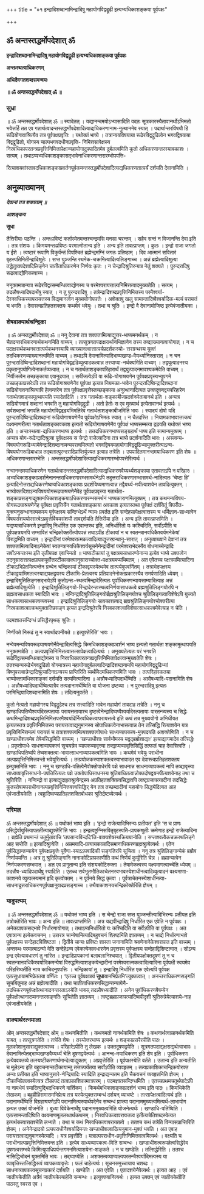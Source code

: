 +++
title = "०१ इन्द्रादिशब्दानामिन्द्रादिषु महायोगविद्वद्रूढी इत्यभ्यधिकाशङ्कया पूर्वपक्षः"

+++


## ॐ अन्तस्तद्धर्मोपदेशात् ॐ

**इन्द्रादिशब्दानामिन्द्रादिषु महायोगविद्वद्रूढी इत्यभ्यधिकाशङ्कया पूर्वपक्षः**

**अन्तःस्थत्वाधिकरणम्**

**अधिदैवगतशब्दसमन्वयः**

**॥ ॐ अन्तस्तद्धर्मोपदेशात् ॐ ॥**

### **सुधा**

॥ ॐ अन्तस्तद्धर्मोपदेशात् ॐ ॥ स्यादेतत् । यद्यानन्दमयोऽभ्यासादिति वदतः सूत्रकारस्यैतावानर्थोऽभिमतो भवेत्तर्हि तत एव गतार्थत्वादन्तस्तद्धर्मोपदेशादित्याद्यधिकरणानाम-नुत्थानमेव स्यात् । पदार्थान्तरविषयौ हि रूढियोगावाश्रित्यैव तत्र पूर्वपक्षप्रवृत्तिः । यथोक्तं भाष्ये । तत्रान्ययविषयाया रूढेरविद्वद्रूढित्वेन भगवद्विषयाया विद्वद्रूढितो, योगस्य चाल्पभगवदधीनप्रवृत्ति- निमित्तसापेक्षस्य निरवधिकापरतन्त्रप्रवृत्तिनिमित्तापेक्षान्महायोगादुपपादितमेव दुर्बलत्वमिति कुतो अधिकरणान्तरस्यावकाशः । सत्यम् । तथाऽप्यभ्यधिकाशङ्कासद्भावेनाधिकरणान्तरारम्भोपपत्ति-

रित्याशयवांस्तावदधिकाशङ्काप्रवर्तनपूर्वकमन्तस्तद्धर्मोपदेशादित्यद्यधिकरणतात्पर्यं दर्शयति देवानामिति ।

## **अनुव्याख्यानम्**

***देवानां तत्र शक्तताम् ॥***

***आशङ्कय***

**सुधा**

तैत्तिरीयाः पठन्ति । अन्तःप्रविष्टं कर्तारमेतमन्तश्चन्द्रमसि मनसा चरन्तम् । सहैव सन्तं न विजानन्ति देवा इति । तत्र संशयः । किमयमन्तःप्रविष्टः परमात्मोतान्य इति । अन्य इति तावत्प्राप्तम् । कुतः । इन्द्रो राजा जगतो य ईशे । त्वष्टारं रूपाणि विकुर्वन्तं विपश्चितं ब्रह्मेन्द्रमग्निं जगतः प्रतिष्ठाम् । दिव आत्मानं सवितारं बृहस्पतिमितीन्द्रादिश्रुतेः । सप्त युञ्जन्ति रथमेक-चक्रमित्यादित्यलिङ्गाच्च । अन्नं ब्रह्मेत्यादिश्रुत्या तद्धेतुव्यपदेशादिलिङ्गेन चातीताधिकरणेन निर्णयः कृतः । न चेन्द्रादिश्रुतिरन्यत्र नेतुं शक्यते । पुरन्दरादिषु रूढत्वाद्यौगिकत्वाच्च ।

ननूक्तमत्रान्यत्र रूढेरविद्वत्सम्बन्धित्वाद्योगस्य च परमेश्वरायत्ताल्पनिमित्तत्वादमुख्यतेति । सत्यम् । तदन्नौषध्यादिपदार्थेषु स्यात् । न तु पुरन्दरादिषु । तत्रेन्द्रादिशब्दप्रवृत्तिनिमित्तस्य परमैश्वर्या- देरनवधिकस्यापरायत्तस्य विद्यमानत्वेन मुख्ययोगोपपत्तेः । अशेक्तषु खलु सामान्तादिष्वैश्वर्यादिक-मल्पं परायत्तं च भवति । देवास्त्वप्रतिहतशक्तयः कथमेवं भवेयुः । तथा च श्रुतिः । इन्द्रो वै देवानामोजिष्ठ इत्येवंजातीयका ।

### **शेषवाक्यार्थचन्द्रिका**

॥ ॐ अन्स्तद्धर्मोपदेशात् ॐ ॥ ननु देवानां तत्र शक्ततामित्याद्युत्तर-भाष्यमनर्थकम् । न चैतदन्तरधिकरणार्थकथनमिति वाच्यम् । तत्सूत्रगतपदाक्षरार्थानभिज्ञानेन तस्य तव्द्याख्यानत्वायोगात् । न च पदाक्षरार्थकथनवत्तात्पर्यकथनस्यापि व्याख्यानत्वात्तात्पर्यप्रदर्शकस्यो- त्तरग्रन्थस्य युक्तं तदधिकरणव्याख्यानत्वमिति वाच्यम् । तथाऽपि देवानामित्यादिभाष्यखण्ड-वैयर्थ्यानिस्तारात् । न चन पुरन्दरादिष्विन्द्रादिशब्दानां महायोगविद्वद्रढिव्युत्पादकत्वान्न तस्याप्या-नर्थक्यमिति वाच्यम् । तद्व्युत्पादनस्य प्रकृतानुपयोगित्वेनाकर्तव्यत्वात् । न च गतार्थताशङ्कापरिहारार्थं तद्व्युत्पादनमावश्यकमेवेति वाच्यम् । निर्वीजत्वेन तच्छङ्काया एवानुदयात् । सबीजत्वेऽपि वा रूढि-योगाश्रयणेन पूर्वपक्षप्रवृत्त्यभ्युपगमे तच्छङ्काप्रसरेऽपि तत्र रूढियोगाश्रयणेनैव पूर्वपक्ष इत्यत्र नियमका-भावेन पुरन्दरादिष्विन्द्रादिशब्दानां रूढियोगावनाश्रित्यापि हेत्वन्तरेण तत्र पूर्वपक्षप्रवृत्तेस्तच्छङ्काया अनुत्थानादित्यत उक्तदूषणद्वयपरिहारेण गतार्थताशङ्कामुत्थापयति स्यादेतदिति । तत्र गतार्थता-शङ्काबीजप्रदर्शनमेतावानर्थ इति । अन्यत्र रूढियोगमात्रं शब्दानां भगवति तु महायोगविद्वद्रूढी । अतो हेतोः स एव मुख्यार्थ इत्येतावानर्थ इत्यर्थः । सर्वशब्दानां भगवति महायोगविद्वद्रढ्यभिमतिरेव गतार्थताशङ्काबीजमिति भावः । स्यादयं दोषो यदि पुरन्दरादिष्विन्द्रादिशब्दानां रूढियोगाश्रयणेनैव पूर्वपक्षोऽभिमतः स्यात् । न चैतदस्ति । नियामकाभावात्तत्कथं वक्ष्यमाणरीत्या गतार्थताशङ्कावकाश इत्यतो रूढियोगाश्रयणेनैव पूर्वपक्षं भाष्यसम्मत्या द्रढयति यथोक्तं भाष्य इति । अन्तःस्थत्वा-द्यधिकरणभाष्य इत्यर्थः । तत्तदधिकरणभाष्यसङ्ग्रहार्थं भाष्य इति सामान्यमुक्तम् । अन्यत्र योग-रूढेन्द्रादिश्रुत्या पूर्वपक्षस्य स चेन्द्रो राजेत्यादिना तत्र भाष्ये प्रदर्शनादिति भावः । अस्त्वन्य-विषययोगरूढिभ्यामेवेन्द्रादिशब्दानामन्यपरत्वमित्यतो भगवद्विषयमहायोगाविद्वद्रूढिभ्यामुक्तरीत्याऽन्य- विषययोगरूढिबाधान्न तद्बलात्पुरन्दरादिप्राप्तिर्युज्यत इत्याह तत्रेति । उपपादितमानन्दमयाधिकरण इति शेषः ॥ अधिकरणान्तरारम्भेति । अन्तस्तद्धर्मोपदेशादित्याद्यधिकरणारम्भोपपत्तेरित्यर्थः ।

नन्वानन्दमयाधिकरणेन गतार्थत्वादन्तस्तद्धर्मोपदेशादित्याद्यधिकरणवैय्यर्थ्यशङ्काया एतावताऽपि न परिहारः । अभ्यधिकाशङ्काप्रदर्शनेनानन्तराधिकरणारम्भसमर्थनेऽपि तदुत्तराधिकरणारम्भासमर्थ-नादित्यतः ‘चेष्टा हि’ इत्यादिनोत्तराद्यधिकरणेष्वप्यधिकाशङ्कायाः प्रदर्शयिष्यमाणत्वान्न तद्वैयर्थ्य-मपीत्याशयेन तावदित्युक्तम् । भाष्योक्तदिशाऽन्यविषययोगरूढ्याश्रयणेनैवेह पूर्वपक्षप्रवृत्त्या गतार्थता-शङ्काप्रसङ्गाद्युक्तमधिकाशङ्कयाऽधिकरणारम्भसमर्थनं भाष्यकाराणमित्युक्तम् । तत्र कथमन्यविषय-योगरूढ्याश्रयणेनेह पूर्वपक्ष प्रवृत्तिर्येन गतार्थताशङ्काया अवकाश इत्यतस्तथा पूर्वपक्षं दर्शयितुं विपरीत-युक्त्यनुसन्धानात्मकस्य पूर्वपक्षस्य सन्दिग्धेऽर्थे न्यायः प्रवर्तत इति सन्देहसापेक्षत्वात्तस्य च धर्मिज्ञान-साध्यत्वेन विषयसंशययोरसत्त्वेऽप्रवृत्तेर्विषयसंशयौ तावद्दर्शयति तैत्तिरीया इति । अन्य इति तावत्प्राप्तमिति । यद्यप्यत्राधिकरणे इन्द्रादिषु निर्धारित एक एवान्तस्थ इति, अनिर्धारितो यः कश्चिदिति, सर्वोऽपीति च पूर्वपक्षत्रयमपि सम्भावितं चन्द्रिकोक्तरीत्योपपन्नं तथाऽपीह टीकायां न च स्वतन्त्रानवधिकैश्वर्यमनेकेषां विरुद्धमिति वाच्यम् । इन्द्रादीनां परमेश्वरात्मकत्वादित्याद्युत्तरग्रन्थानु-सारात् । अनुव्याख्याने देवानां तत्र शक्ततामित्यादिनाऽनेकेषां स्वतन्त्रानवधिकैश्वर्यसूचनेनेन्द्रादीनां परमेश्वराभेदस्यैव बोधनाच्चेन्द्रादिः सर्वोऽप्यन्तःस्थ इति तृतीयपक्ष एवाभिमतो ॥ भाष्यटीकायां तु पक्षत्रयसाधारण्येनान्य इत्येव भाष्ये उक्तत्वेन तदनुसारात्तत्पक्षप्रापकपूर्वोत्तरटीकावाक्यानुसाराच्चोक्त-पक्षत्रयमप्यभिमतम् । अत एवैतच्च पक्षत्रयमित्यादिना टीकाऽभिप्रेतमित्यन्तेन ग्रन्थेन चन्द्रिकायां टीकाद्वयस्येत्थमेव तात्पर्यमुपवर्णितम् । तत्राभेदपक्षस्य टीकाद्वयाभिमतत्वस्याद्यपक्षद्वयस्य टीकाभि-प्रेतत्वस्य प्रतिपादनेनोक्तप्रकारस्यैव समर्पणादिति ध्येयम् । इन्द्रादिश्रुतिलिङ्गसद्भावेऽपि कुतोऽन्तः-स्थत्वमिन्द्रादेरित्यतः पूर्वाधिकरणन्यायसाम्यादित्याह अन्नं ब्रह्मेत्यादिश्रुत्येति । इन्द्रादिश्रुतिलिङ्गयो-रिन्द्रादेरन्तःस्थत्वनिर्णयासाधकत्वे ब्रह्मश्रुतिलिङ्गयोरपि न ब्रह्मत्वसाधकता स्यादिति भावः । नन्विन्द्रादिश्रुतिलिङ्गयोर्ब्रह्मश्रुतिलिङ्गयोश्च श्रुतिलिङ्गत्वाविशेषेऽपि युज्यते साधकत्वासाधकत्वव्यवस्था । इन्द्रादिश्रुतिलिङ्गयोः सावकाशत्वाद् ब्रह्मश्रुतिलिङ्गयोश्चोक्तरीत्या निरवकाशत्वात्कथमुक्तातिप्रसङ्ग इत्यत इन्द्रदिश्रुतेरपि निरवकाशत्वाविशेषात्साधकत्वमेवेत्याह न चेति ।

पदमज्ञातसन्दिग्धं प्रसिद्धैरपृथक् श्रुतिः ।

निर्णीयते निरूढं तु न स्वार्थादपनीयते ॥ इत्युक्तेरिति’ भावः ।

नन्वेवमन्यविषयरूढ्याश्रयणेनैवेन्द्रादित्वसिद्धेः किमधिकाशङ्काप्रदर्शनं भाष्य इत्यतो गतार्थता शङ्कामुत्थापयति ननूक्तमत्रेति । अल्पप्रवृत्तिनिमित्तत्वात्तत्सापेक्षत्वादित्यर्थः । अमुख्यतेत्यतः परं भगवति रूढेर्विद्वत्सम्बन्धित्वाद्योगस्य च निरवधिकापरतन्त्रप्रवृत्तिनिमित्तापेक्षत्वान्मुख्यतेति शेषः । ततश्चान्यरूढेर्भगवद्रूढितो योगमात्रस्य महायोगाद्दुर्बलत्वादिन्द्रादिशब्दानामपि महायोगविद्वद्रूढिभ्यां विष्णुपरत्वान्नेन्द्रादिश्रुत्यादिनाऽन्यस्य प्राप्तिरिति व्यर्थमिदमधिकरणमिति भावः । तत्परिहारकतया भाष्योक्तामधिकाशङ्कां दर्शयति सत्यमित्यादिना ॥ अन्नौषध्यादिपदार्थेष्विति । अन्नौषध्यादि-पदानामिति शेषः । अन्नौषध्यादिपदार्थेष्वित्यात्रैव तत्पदानामर्थेष्विति वा योजना द्रष्टव्या । न पुरन्दरादिषु इत्यतः परमिन्द्रियादिशब्दानामिति शेषः । तदित्यनुवर्तते ।

कुतो नेत्यतो महायोगस्य विद्वद्रूढेश्च तत्र सत्त्वादिति भावेन महायोगं तावदाह तत्रेति । ननु च खण्डाधिपतिष्वैश्वर्यादेरल्पतायाः परायत्ततायाश्च दृष्टत्वेनेन्द्रादिष्वप्यैश्वर्यादेरल्पतायाः पारतन्त्र्यस्य च सिद्धेः कथमिन्द्रादिशब्दप्रवृत्तिनिमित्तपरमैश्वर्यादेर्निरवधिकत्वापरायत्तत्वे इति कथं तत्र मुख्ययोगो अभिधीयत इत्यतस्तत्र प्रवृत्तिनिमित्तस्य परायत्तत्वाद्यनुमानस्य सोपाधिकत्वेनाभासत्वान्न तेन तत्सिद्धि रित्याशयेन यत्र प्रवृत्तिनिमित्तमल्पं परायत्तं च तत्राशक्तत्वमित्यशक्तत्वोपाधेः साध्यव्यापकत्व-मुपपदयति अशक्तेष्विति । न च खण्डाधीशत्वमेव तेषेमसिद्धमिति वाच्यम् । ‘खण्डाधीशाः सार्वभौमस्य यद्वद्ब्रह्मेशाद्याः’ इत्याद्यागमादेव तत्सिद्धेः । प्रकृतोपाधेः साधनाव्यापकत्वं सूचयन्नेव व्यापकव्यावृत्त्या तव्द्याप्यव्यावृत्तिसिद्धिं तत्फलं चाह देवास्त्विति । खण्डाधिपतिष्वपि तेष्वशक्तत्वा-भावात्साधनाव्यापकत्वमिति भावः । कथमेवं भवेयुः पराधीना अल्पप्रवृत्तिनिमित्तवन्तो भवेयुरित्यर्थः । तत्प्रयोजकस्याशक्तत्वस्याभावादत एव देवास्त्वप्रतिहतशक्तय इत्युक्तमिति भावः । ननु च खण्डाधि-पतित्वेनैवोक्तोपाधेरपि पक्षे साधनान्न साधनाव्यापकत्वं नापि तव्द्यावृत्त्या साध्यव्यावृत्तिसाधनो-पपत्तिरित्यतः पक्षे उक्तोपाधिसाधनस्य श्रुतिबाधितत्वान्नोक्तदोषद्वयमपीत्यशयेनाह तथा च श्रुतिरिति । नन्विन्द्रो वा इत्याद्युदाहृतश्रुत्येन्द्रस्य अप्रतिहतशक्तित्वसिद्धावपि त्वष्टृप्रजापत्यादीनां तदसिद्धेः कुतस्तेषामपराधीनानल्पप्रवृत्तिनिमित्तवत्त्वसिद्धिर् येन तत्र तच्छब्दादीनां महायोगः सिद्ध्येदित्यत आह एवंजातीयकेति । त्वष्ट्रादिष्वप्यप्रतिहतशक्तिबोधका श्रुतिर्द्रष्टव्येत्यर्थः ।

### **परिमल**

ॐ अन्तस्तद्धर्मोपदेशात् ॐ ॥ यथोक्तं भाष्य इति । ‘इन्द्रो राजेत्यादिभिरन्यः प्रतीयत’ इति ‘स च प्राणः प्रसिद्धेर्वायुरित्यापततीत्याद्युक्तेरि’ति भावः । इन्द्रत्वष्ट्रग्निसवितृबृहस्पति-प्रापकश्रुतीः क्रमेणाह इन्द्रो राजेत्यादिना । ब्रह्मेति प्रथमान्तं चतुर्मुखवाचि ‘तपसान्वविन्ददि’ति-वाक्यशेषस्थक्रिययान्वेति । सप्ताश्वत्वैकचक्ररथलिङ्गे आह सप्तेति ॥ इत्यादिश्रुत्येति । अन्नमयादि-प्रत्यायकान्नादिसमानाधिकरणब्रह्मश्रुत्येत्यर्थः । एतेन पूर्वसिद्धान्तन्यायेन पूर्वपक्षप्रवृत्तेः पूर्वेणा-स्याऽऽपवादिकी सङ्गतिरपि सूचिता । ननु तत्र श्रुतिलिङ्गान्येकं ब्रह्मैव निर्णाययन्ति । अत्र तु श्रुतिलिङ्गानि नानाकोटिप्रापकाणीति कथं निर्णयं कुर्युरिति चेन्न । ब्रह्मान्यत्वेन निर्णयकरणसम्भवात् । अत एव प्रागुतान्य इति संशयकोटिरुक्ता । तेषामेकत्वस्य वक्ष्यमाणत्वाच्चेति ध्येयम् ॥ तदन्नौष-ध्यादिपदार्थेषु स्यादिति । एतच्च सर्वभूतभौतिकाचेतनस्वभावस्येशाधीनत्वादिव्युत्पादनं वक्ष्यमाणा-काशनये व्युत्पत्स्यमानं हृदि कृत्वोक्तम् । न पूर्वनये सिद्धं कृत्वा । पूर्वत्राचेतनस्येशाधीनत्वा-साधनादुत्तराधिकरणपूर्वपक्षानुवादप्रसङ्गाच्च । तथैवाकाशनयचन्द्रिकोक्तेरिति ज्ञेयम् ।

### **यादुपत्यम्**

॥ ॐ अन्तस्तद्धर्मोपदेशात् ॐ ॥ यथोक्तं भाष्य इति । स चेन्द्रो राजा सप्त युञ्जन्तीत्यादिभिरन्यः प्रतीयत इति तत्रोक्तेरिति भावः ॥ अन्य इति ॥ तावत्प्राप्तमिति । अत्र यद्यपीन्द्रादिषु निर्धारित एक एवेति न पूर्वपक्षः । अनेकप्रापकसद्भावे निर्धारणायोगात् । तथाऽप्यनिर्धारितो यः कश्चिदिति वा सर्वेऽपीति वा पूर्वपक्षः । अत एवात्रान्य इत्येकवचनम् । उत्तरत्र चान्येषामित्यादिबहुवचनं श्लिष्टमिति ज्ञातव्यम् । न चाद्ये निर्धारणाभावे पूर्वपक्षस्य सन्देहादविशिष्टता । द्वितीये चान्यः प्रविष्टः शास्ता जनानामिति श्रवणेनानेकेश्वरापात इति वाच्यम् । अन्तस्थः परमात्माऽन्यो वेति सन्देहेऽन्य एवेकत्येकावधारणेन प्रवृत्तस्य पूर्वपक्षस्य सन्देहाद्विशिष्टत्वात् । सोऽन्य इन्द्र एवेत्यावधारणं तु नास्ति । इन्द्रादिप्रापकानां बलाबलानिश्चयात् । द्वितीयपक्षोक्तदूषणं तु न च स्वतन्त्रानवधिकैश्वर्यादिकमन्येषां विरुद्धमित्याशङ्कयेन्द्रादीनां परमेश्वरात्मकत्वादित्यादिना पूर्वपक्षी स्वयमेव परिहरिष्यतीति नात्र काचिदनुपपत्तिः । चन्द्रिकायां तु । इन्द्रादिषु निर्धारित एक एवेत्यपि पूर्वपक्ष एतत्सुधायामभिप्रेततया वर्णितः । ‘एतच्च पूर्वपक्षत्रयं **सुधा**यामभिप्रेतमि’त्युक्तत्वात् । अनन्तराधिकरणसङ्गतिं सूचयितुमाह अन्नं ब्रह्मेत्यादीति । तथा चातीताधिकरणसिद्धान्तन्यायेनै-तदधिकरणपूर्वपक्षोत्थानादनन्तरताऽस्येति भावस् तदन्नौषध्यादीति । अनेन पूर्वाधिकरणवैषम्येन पूर्वपक्षोत्थानादप्यनन्तरसङ्गतिः सूचितेति ज्ञातव्यम् । त्वष्टृब्रह्मप्रजापत्यादिष्वपीदृशी श्रुतिरुन्नेयेत्याशये-नाह एवंजातीयकेति ।

### **वाक्यार्थरत्नमाला**

ओम् अन्तस्तद्धर्मोपदेशाद् ओम् ॥ कथनमितीति । कथनमतो नानर्थकमिति शेषः ॥ कथनार्थत्वान्नानर्थकमिति यावत् । तत्सूत्रगतेति । तत्रेति शेषः । तस्योत्तरभाष्य इत्यर्थः ॥ शङ्काप्रसरैरपीति पाठः । मुलकोशानुसाराद्युक्तत्वाच्च । परिहारेऽपीति तु लेखक ॥ उक्तदूषणद्वयेति । सूत्रगतपदाद्यक्षराद्यर्थत्वाभावः । देवानामित्येतद्भाष्यखण्डवैय्यर्थ्यं चेति दूषणद्वयेत्यर्थः । आनन्द-मयाधिकरण इति शेष इति । पूर्वाधिकरण इत्येववक्तव्ये तत्स्यष्टीकरणार्थमान्देत्याद्युक्तम् । अप्रवृत्तेरिति । पूर्वपक्षस्येति वर्तते । उतान्य इति अन्यतीति च मूलेऽन्य इति बहुवचनान्तटीकायान्तु तत्तात्पर्यतया सर्वोऽपीति व्यवहृतम् । तत्वप्रकाशिकाचन्द्रिकयोरक्त अन्यः प्रतीयत इति भाष्यानुसारे-णेन्द्रियादिः स्यादिति इन्द्राद्यन्यतम इति चैकवचनं व्यवहृतमिति ज्ञेयम् । टीकाभिप्रेतत्वस्येत्यत्र टीकापदं तत्वप्रकाशिकामात्रपरम् । पदमज्ञातसन्दिग्धमिति । एतच्चप्रथमचतुर्थपादेऽपि वा नामधेयं स्यादित्युद्भिदधिकरणे वार्त्तिकम् । किमर्थमधिकाशङ्काप्रदर्शनं भाष्य इति पाठः । किमधिकेति लेखकम् ॥ बहुव्रीहिसमासमभिप्रेत्य तत्र यस्येत्युक्तसम्बन्धं दर्शयन् व्याचष्टे । तत्सापेक्षत्वादित्यर्थ इति । पदानामर्थेष्विति विग्रहाश्रयणेऽपि पदानामित्यस्यार्थपदेनैव सम्बन्धं प्राप्त्या पदानाममुख्यत्वमित्यर्थ-लाभायोग इत्यत उक्तं योजनेति । बुध्या विवेकेनार्थेषु पदानाममुख्यत्वमिति योजनेत्यर्थः । खण्डाधि-पतिष्विति । एतत्सामन्तादिष्विति वक्ष्यमाणमूललब्धार्थकथनम् । निरवधिकत्वापरायत्तत्व इतीत्यत्रेतिशब्दस्येत्यत इत्यर्थकत्वात्ततश्चेति लभ्यते । तथा च कथं निरवधिकत्वापरायतत्वे । ततश्च कथं तत्रेति विन्यासप्राप्तिरिति ज्ञेयम् । अनेनेन्द्रादयो ऽल्पपराधीनैश्वर्यादिमन्तः खण्डाधीशत्वादित्यनुमान-मुक्तं भवति । अत एवाह परायत्तत्वाद्यनुमानस्येत्यादि । यत्र प्रवृत्तीति । यत्राल्पपराधीन-प्रवृत्तिनिमित्तवत्वमित्यर्थः । वक्ष्यति च पराधीनाल्पप्रवृत्तिनिमित्तवन्त इति । इत्येव साध्यव्यापकत्व-मिति सम्बन्धः । खण्डाधीशत्वरूपहेत्वसिद्धेरेव दूषणत्वसम्भवे किमित्युपाधिपर्यन्तगमनमित्याशयेना-शङ्कते । न च खण्डेति । तत्सिद्धेरिति । ततश्च नासिद्धिचोदनं युक्तमिति भावः । तद्य्वाप्येति । अशक्तत्वव्याप्याल्पपरतन्त्रैश्वर्यादिमत्वस्य या व्यावृत्तिस्तत्सिद्धिरूपं व्यापकव्यावृत्तेः । फलं चाहेत्यर्थः। सूचनसमुच्चायाय चशब्दः । साधनाव्यापकत्वसूचनप्रकारं दर्शयति । खण्डेति । अत एवेति । एतादशयेनैवेत्यर्थः । इत्यत आह । एवं जातीयकेतीति अत्रैवं जातीयकेत्याहेति सम्बन्धः । इत्युक्तवानित्यर्थः । इत्यत उक्तम् एवं जातीयकेतीति पाठस्तु स्वरस एव ।

